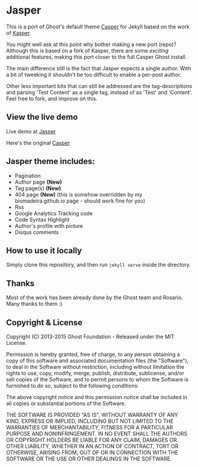 # Jasper

This is a port of Ghost's default theme [Casper](https://github.com/tryghost/casper) for Jekyll based on the work of 
[Kasper](https://github.com/rosario/kasper). 

You might well ask at this point why bother making a new port (repo)? 
Although this is based on a fork of Kasper, there are some *exciting* additional features, making this port closer 
to the full Casper Ghost install. 

The main difference still is the fact that Jasper expects a single author. With a 
bit of tweeking it shouldn't be too difficult to enable a per-post author. 

Other less important bits that can still be 
addressed are the tag-descriptions and parsing 'Test Content' as a single tag, instead of as 'Test' and 'Content'. Feel
free to fork, and improve on this.

## View the live demo

Live demo at [Jasper](https://biomadeira.github.io/jasper)

Here's the original [Casper](https://demo.ghost.io)

## Jasper theme includes:

* Pagination
* Author page **(New)**
* Tag page(s) **(New)**
* 404 page **(New)**  (this is somehow overridden by my biomadeira.github.io page - should work fine for you)
* Rss
* Google Analytics Tracking code
* Code Syntax Highlight
* Author's profile with picture
* Disqus comments

## How to use it locally

Simply clone this repository, and then run `jekyll serve` inside the directory.

## Thanks 

Most of the work has been already done by the Ghost team and Rosario. Many thanks to them :)


## Copyright & License

Copyright (C) 2013-2015 Ghost Foundation - Released under the MIT License.

Permission is hereby granted, free of charge, to any person obtaining a copy of this software and associated documentation files (the "Software"), to deal in the Software without restriction, including without limitation the rights to use, copy, modify, merge, publish, distribute, sublicense, and/or sell copies of the Software, and to permit persons to whom the Software is furnished to do so, subject to the following conditions:

The above copyright notice and this permission notice shall be included in all copies or substantial portions of the Software.

THE SOFTWARE IS PROVIDED "AS IS", WITHOUT WARRANTY OF ANY KIND, EXPRESS OR IMPLIED, INCLUDING BUT NOT LIMITED TO THE WARRANTIES OF MERCHANTABILITY, FITNESS FOR A PARTICULAR PURPOSE AND
NONINFRINGEMENT. IN NO EVENT SHALL THE AUTHORS OR COPYRIGHT HOLDERS BE LIABLE FOR ANY CLAIM, DAMAGES OR OTHER LIABILITY, WHETHER IN AN ACTION OF CONTRACT, TORT OR OTHERWISE, ARISING FROM, OUT OF OR IN CONNECTION WITH THE SOFTWARE OR THE USE OR OTHER DEALINGS IN THE SOFTWARE.

